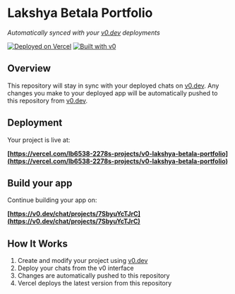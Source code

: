 # Lakshya Betala Portfolio

*Automatically synced with your [v0.dev](https://v0.dev) deployments*

[![Deployed on Vercel](https://img.shields.io/badge/Deployed%20on-Vercel-black?style=for-the-badge&logo=vercel)](https://vercel.com/lb6538-2278s-projects/v0-lakshya-betala-portfolio)
[![Built with v0](https://img.shields.io/badge/Built%20with-v0.dev-black?style=for-the-badge)](https://v0.dev/chat/projects/7SbyuYcTJrC)

## Overview

This repository will stay in sync with your deployed chats on [v0.dev](https://v0.dev).
Any changes you make to your deployed app will be automatically pushed to this repository from [v0.dev](https://v0.dev).

## Deployment

Your project is live at:

**[https://vercel.com/lb6538-2278s-projects/v0-lakshya-betala-portfolio](https://vercel.com/lb6538-2278s-projects/v0-lakshya-betala-portfolio)**

## Build your app

Continue building your app on:

**[https://v0.dev/chat/projects/7SbyuYcTJrC](https://v0.dev/chat/projects/7SbyuYcTJrC)**

## How It Works

1. Create and modify your project using [v0.dev](https://v0.dev)
2. Deploy your chats from the v0 interface
3. Changes are automatically pushed to this repository
4. Vercel deploys the latest version from this repository